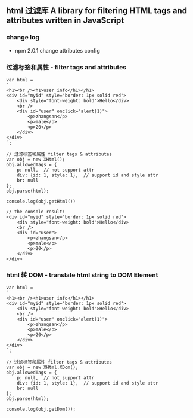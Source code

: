 ## html 过滤库 A library for filtering HTML tags and attributes written in JavaScript

### change log

+ npm 2.0.1 change attributes config

### 过滤标签和属性 - filter tags and attributes

```
var html =
`
<h1><br /><h1>user info</h1></h1>
<div id="myid" style="border: 1px solid red">
    <div style="font-weight: bold">Hello</div>
    <br />
    <div id="user" onclick="alert(1)">
        <p>zhangsan</p>
        <p>male</p>
        <p>20</p>
    </div>
</div>
`;

// 过滤标签和属性 filter tags & attributes
var obj = new XHtml();
obj.allowedTags = {
    p: null,  // not support attr
    div: {id: 1, style: 1},  // support id and style attr
    br: null
};
obj.parse(html);

console.log(obj.getHtml())

// the console result:
<div id="myid" style="border: 1px solid red">
    <div style="font-weight: bold">Hello</div>
    <br />
    <div id="user">
        <p>zhangsan</p>
        <p>male</p>
        <p>20</p>
    </div>
</div>
```

### html 转 DOM - translate html string to DOM Element

```
var html =
`
<h1><br /><h1>user info</h1></h1>
<div id="myid" style="border: 1px solid red">
    <div style="font-weight: bold">Hello</div>
    <br />
    <div id="user" onclick="alert(1)">
        <p>zhangsan</p>
        <p>male</p>
        <p>20</p>
    </div>
</div>
`;

// 过滤标签和属性 filter tags & attributes
var obj = new XHtml.XDom();
obj.allowedTags = {
    p: null,  // not support attr
    div: {id: 1, style: 1},  // support id and style attr
    br: null
};
obj.parse(html);

console.log(obj.getDom());
```